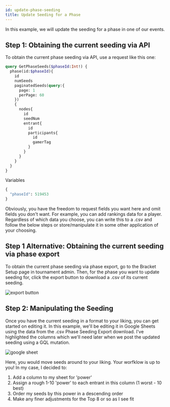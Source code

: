 ```yaml
---
id: update-phase-seeding
title: Update Seeding for a Phase
---
```


In this example, we will update the seeding for a phase in one of our events.

## Step 1: Obtaining the current seeding via API

To obtain the current phase seeding via API, use a request like this one:

```GraphQL
query GetPhaseSeeds($phaseId:Int!) {
  phase(id:$phaseId){
    id
    numSeeds
    paginatedSeeds(query:{
      page: 1
      perPage: 60
    })
    {
      nodes{
        id
        seedNum
        entrant{
          id
          participants{
            id
            gamerTag
          }
        }
      }
    }
  }
}
```

Variables

```GraphQL
{
  "phaseId": 519453
}
```

Obviously, you have the freedom to request fields you want here and omit fields you don't want.
For example, you can add rankings data for a player.
Regardless of which data you choose, you can write this to a .csv and follow the below steps
 or store/manipulate it in some other application of your choosing.

## Step 1 Alternative: Obtaining the current seeding via phase export

To obtain the current phase seeding via phase export, go to the Bracket Setup page in tournament admin.
Then, for the phase you want to update seeding for, click the export button to download a .csv of its current seeding.

![export button](https://imgur.com/plcr1y4.png)

## Step 2: Manipulating the Seeding

Once you have the current seeding in a format to your liking, you can get started on editing it.
In this example, we'll be editing it in Google Sheets using the data from the .csv Phase Seeding Export download.
I've highlighted the columns which we'll need later when we post the updated seeding using a GQL mutation.

![google sheet](https://imgur.com/VaCZo2H.png)

Here, you would move seeds around to your liking.
Your worfklow is up to you!
In my case, I decided to:
1) Add a column to my sheet for 'power'
2) Assign a rough 1-10 'power' to each entrant in this column (1 worst - 10 best)
3) Order my seeds by this power in a descending order
4) Make any finer adjustments for the Top 8 or so as I see fit
